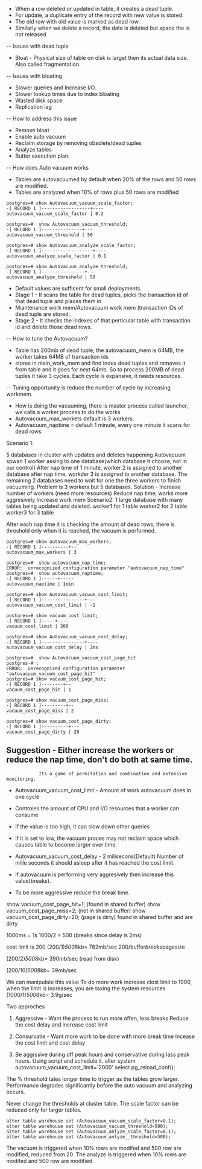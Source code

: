 * When a row deleted or updated in table, it creates a dead tuple.
* For update, a duplicate entry of the record with new value is stored.
* The old row with old value is marked as dead row.
* Similarly when we delete a record, the data is deleted but space the is not released

-- Issues with dead tuple
  * Bloat - Physical size of table on disk is larget then its actual data size. Also called fragmentation.

-- Issues with bloating
   * Slower queries and Increase I/O.
   * Slower lookup times due to index bloating
   * Wasted disk space
   * Replication lag

-- How to address this issue
   * Remove bloat
   * Enable auto vacuum
   * Reclaim storage by removing obsolete/dead tuples
   * Analyze tables
   * Butter execution plan.

-- How does Auto vacuum works
  * Tables are autovacuumed by default when 20% of the rows and 50 rows are modified.
  * Tables are analyzed when 10% of rows plus 50 rows are modified
   ```
postgres=# show Autovacuum_vacuum_scale_factor;
-[ RECORD 1 ]------------------+----
autovacuum_vacuum_scale_factor | 0.2

postgres=#  show Autovacuum_vacuum_threshold;
-[ RECORD 1 ]---------------+---
autovacuum_vacuum_threshold | 50

postgres=# show Autovacuum_analyze_scale_factor;
-[ RECORD 1 ]-------------------+----
autovacuum_analyze_scale_factor | 0.1

postgres=# show Autovacuum_analyze_threshold;
-[ RECORD 1 ]----------------+---
autovacuum_analyze_threshold | 50

```
  * Default values are sufficent for small deployments.
  * Stage 1 - It scans the table for dead tuples, picks the transaction id of that dead tuple and places them in
  * Miantenance work mem/Autovacuum work mem (transaction IDs of dead tuple are stored.
  * Stage 2 - It checks the indexes of that perticular table with transaction id and delete those dead rows.

-- How to tune the Autovacuum?
   * Table has 200mb of dead tuple, the autovacuum_mem is 64MB, the worker takes 64MB of transaction ids
   * stores in main_work_mem and find index dead tuples and removes it from table and it goes for next 64mb.
     So to process 200MB of dead tuples it take 3 cycles. Each cycle is expansive, it needs resources.

-- Tuning opportunity is reduce the number of cycle by increasing workmem.
   * How is doing the vacuuming, there is master process called launcher, we calls a worker process to do the works
   * Autovacuum_max_workets default is 3 workers.
   * Autovacuum_naptime = default 1 minute, every one minute it scans for dead rows

Scenario 1:

5 databases in cluster with updates and deletes happening
Autovacuum spwan 1 worker assing to one database(which database it choose, not in our control)
After nap time of 1 minute, worker 2 is assigned to another database
after nap time, workder 3 is assigned to another database.
The remaining 2 databases need to wait for one the three workers to finish vacuuming.
Problem is 3 workers but 5 databases.
Solution - Increase number of workers (need more resources)
           Reduce nap time, works more aggresively
           Increase work mem
Scenario2:
1 large database with many tables being updated and deleted.
worker1 for 1 table
worker2 for 2 table
worker3 for 3 table

After each nap time it is checking the amount of dead rows, there is threshold only when it is reached, the 
vacuum is performed.

```
postgres=# show autovacuum_max_workers;
-[ RECORD 1 ]----------+--
autovacuum_max_workers | 3

postgres=#  show autovacuum_nap_time;
ERROR:  unrecognized configuration parameter "autovacuum_nap_time"
postgres=#  show autovacuum_naptime;
-[ RECORD 1 ]------+-----
autovacuum_naptime | 1min

postgres=# show Autovacuum_vacuum_cost_limit;
-[ RECORD 1 ]----------------+---
autovacuum_vacuum_cost_limit | -1

postgres=# show vacuum_cost_limit;
-[ RECORD 1 ]-----+----
vacuum_cost_limit | 200

postgres=# show Autovacuum_vacuum_cost_delay;
-[ RECORD 1 ]----------------+----
autovacuum_vacuum_cost_delay | 2ms

postgres=#  show Autovacuum_vacuum_cost_page_hit
postgres-# ;
ERROR:  unrecognized configuration parameter "autovacuum_vacuum_cost_page_hit"
postgres=# show vacuum_cost_page_hit;
-[ RECORD 1 ]--------+--
vacuum_cost_page_hit | 1

postgres=# show vacuum_cost_page_miss;
-[ RECORD 1 ]---------+--
vacuum_cost_page_miss | 2

postgres=# show vacuum_cost_page_dirty;
-[ RECORD 1 ]----------+---
vacuum_cost_page_dirty | 20
```

## Suggestion - Either increase the workers or reduce the nap time, don't do both at same time.
                Its a game of permitation and combination and extensive monitoring.


* Autovacuum_vacuum_cost_limit - Amount of work autovacuum does in one cycle
* Controles the amount of CPU and I/O resources that a worker can consume
* If the value is too high, it can slow down other queries
* If it is set to low, the vacuum proces may not reclaim space which causes table to become larger over time.

* Autovacuum_vacuum_cost_delay - 2 milisecons(Default) Number of mille seconds it should asleep after it has reached the cost limit.
* If autovacuum is performing very aggresively then increase this value(breaks).
* To be more aggressive reduce the break time.

show vacuum_cost_page_hit=1; (found in shared buffer)
show vacuum_cost_page_miss=2; (not in shared buffer)
show vacuum_cost_page_dirty=20; (page is dirty) found in shared buffer and are dirty

1000ms = 1s
1000/2 = 500 (breaks since delay is 2ms)

cost limit is 200
(200/1)*500*8kb= 782mb/sec
200/buffer*breaks*pagesize

(200/2)*500*8kb= 390mb/sec (read from disk)

(200/10)*500*8kb= 39mb/sec

We can manipulate this value
To do more work increase clost limit to 1000, when the limit is increases, you are taxing the system resources
(1000/1)*500*8kb= 3.9g/sec

Two approches
1) Aggressive - Want the process to run more offen, less breaks
                Reduce the cost delay and increase cost limit
2) Consurvatie - Want more work to be done with more break time
                 Incease the cost limit and cost delay

3) Be aggrssive during off peak hours and conservative during lass peak hours.
   Using script and schedule it.
   alter system autovacuum_vacuum_cost_limit='2000'
   select pg_reload_conf();



The % threshold tales longer time to trigger as the tables grow larger.
Performance degrades significantly before the auto vacuum and analyzing occurs.

Never change the thresholds at cluster table.
The scale factor can be reduced only for larger tables.
```
alter table warehouse set (Autovacuum_vacuum_scale_factor=0.1);
alter table warehouse set (Autovacuum_vacuum_threshold=500);
alter table warehouse set (Autovacuum_anlyze_scale_factor=0.1);
alter table warehouse set (Autovacuum_anlyze__threshold=500);
```
The vacuum is triggered when 10% rows are modifed and 500 row are modified, reduced from 20$% to 10$.
The analyze is triggered when 10% rows are modifed and 500 row are modified




     
      
